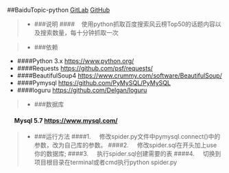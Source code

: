 ##BaiduTopic-python [GitLab](https://github.com/JPAdCoder/BaiduTopic-python) [GitHub](http://adcoder.club:10080/AdCoder/baidutopic-python)

>* ###说明
####&nbsp;&nbsp;&nbsp;&nbsp;使用python抓取百度搜索风云榜Top50的话题内容以及搜索数量，每十分钟抓取一次

>* ###依赖  
 * ####Python 3.x <https://www.python.org/>
 * ####Requests <https://github.com/psf/requests/>
 * ####BeautifulSoup4 <https://www.crummy.com/software/BeautifulSoup/>
 * ####Pymysql <https://github.com/PyMySQL/PyMySQL>
 * ####loguru <https://github.com/Delgan/loguru>
 
>* ###数据库
#### &nbsp;&nbsp;&nbsp;&nbsp; Mysql 5.7 <https://www.mysql.com/>
 
>* ###运行方法
####1. &nbsp;&nbsp;&nbsp;&nbsp;修改spider.py文件中pymysql.connect()中的参数，改为自己库的参数。
####2. &nbsp;&nbsp;&nbsp;&nbsp;修改spider.sql在开头加上use 你的数据库;
####3. &nbsp;&nbsp;&nbsp;&nbsp;执行spider.sql创建需要的表
####4. &nbsp;&nbsp;&nbsp;&nbsp;切换到项目根目录在terminal或者cmd执行python spider.py
